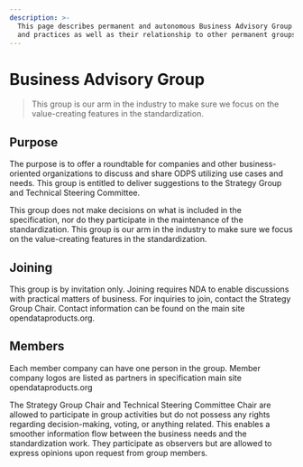 ```yaml
---
description: >-
  This page describes permanent and autonomous Business Advisory Group purpose
  and practices as well as their relationship to other permanent groups.
---
```


# Business Advisory Group

> This group is our arm in the industry to make sure we focus on the value-creating features in the standardization.

## Purpose

The purpose is to offer a roundtable for companies and other business-oriented organizations to discuss and share ODPS utilizing use cases and needs. This group is entitled to deliver suggestions to the Strategy Group and Technical Steering Committee.&#x20;

This group does not make decisions on what is included in the specification, nor do they participate in the maintenance of the standardization. This group is our arm in the industry to make sure we focus on the value-creating features in the standardization.&#x20;

## Joining

This group is by invitation only. Joining requires NDA to enable discussions with practical matters of business. For inquiries to join, contact the Strategy Group Chair. Contact information can be found on the main site opendataproducts.org.

## Members

Each member company can have one person in the group. Member company logos are listed as partners in specification main site opendataproducts.org&#x20;

The Strategy Group Chair and Technical Steering Committee Chair are allowed to participate in group activities but do not possess any rights regarding decision-making, voting, or anything related. This enables a smoother information flow between the business needs and the standardization work. They participate as observers but are allowed to express opinions upon request from group members.&#x20;

